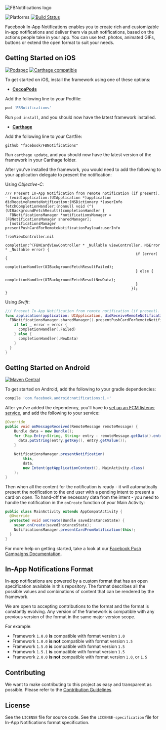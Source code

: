 ![FBNotifications logo](.github/FBNotifications-Logo.png?raw=true)

![Platforms][platforms-svg]
[![Build Status][build-status-svg]][build-status-link]

Facebook In-App Notifications enables you to create rich and customizable in-app notifications and deliver them via push notifications, based on the actions people take in your app. You can use text, photos, animated GIFs, buttons or extend the open format to suit your needs.

## Getting Started on iOS

[![Podspec][podspec-svg]][podspec-link]
[![Carthage compatible][carthage-svg]](carthage-link)

To get started on iOS, install the framework using one of these options:

- **[CocoaPods](https://cocoapods.org)**

 Add the following line to your Podfile:
 ```ruby
 pod 'FBNotifications'
 ```
 Run `pod install`, and you should now have the latest framework installed.

- **[Carthage](https://github.com/carthage/carthage)**

 Add the following line to your Cartfile:
 ```
 github "facebook/FBNotifications"
 ```
 Run `carthage update`, and you should now have the latest version of the framework in your Carthage folder.

After you've installed the framework, you would need to add the following to your application delegate to present the notification:

Using *Objective-C*:

```objc
/// Present In-App Notification from remote notification (if present).
- (void)application:(UIApplication *)application didReceiveRemoteNotification:(NSDictionary *)userInfo fetchCompletionHandler:(nonnull void (^)(UIBackgroundFetchResult))completionHandler {
  FBNotificationsManager *notificationsManager = [FBNotificationsManager sharedManager];
  [notificationsManager presentPushCardForRemoteNotificationPayload:userInfo
                                                 fromViewController:nil
                                                         completion:^(FBNCardViewController * _Nullable viewController, NSError * _Nullable error) {
                                                           if (error) {
                                                             completionHandler(UIBackgroundFetchResultFailed);
                                                           } else {
                                                             completionHandler(UIBackgroundFetchResultNewData);
                                                           }
                                                         }];
}
```

Using *Swift*:
```swift
/// Present In-App Notification from remote notification (if present).
func application(application: UIApplication, didReceiveRemoteNotification userInfo: [NSObject : AnyObject], fetchCompletionHandler completionHandler: (UIBackgroundFetchResult) -> Void) {
  FBNotificationsManager.sharedManager().presentPushCardForRemoteNotificationPayload(userInfo, fromViewController: nil) { viewController, error in
    if let _ error = error {
      completionHandler(.Failed)
    } else {
      completionHandler(.NewData)
    }
  }
}
```

## Getting Started on Android

[![Maven Central][maven-svg]][maven-link]

To get started on Android, add the following to your gradle dependencies:

```gradle
compile 'com.facebook.android:notifications:1.+'
```

After you've added the dependency, you'll have to [set up an FCM listener service](https://firebase.google.com/docs/cloud-messaging/android/client), and add the following to your service:

```java
@Override
public void onMessageReceived(RemoteMessage remoteMessage) {
    Bundle data = new Bundle();
    for (Map.Entry<String, String> entry : remoteMessage.getData().entrySet()) {
      data.putString(entry.getKey(), entry.getValue());
    }
  
    NotificationsManager.presentNotification(
        this,
        data,
        new Intent(getApplicationContext(), MainActivity.class)
    );
}
```

Then when all the content for the notification is ready - it will automatically present the notification to the end user with a pending intent to present a card on open.
To hand-off the necessary data from the intent - you need to handle the notification in the `onCreate` function of your Main Activity:

```java
public class MainActivity extends AppCompatActivity {
  @Override
  protected void onCreate(Bundle savedInstanceState) {
    super.onCreate(savedInstanceState);
    NotificationsManager.presentCardFromNotification(this);
  }
}
```

For more help on getting started, take a look at our [Facebook Push Campaigns Documentation](https://developers.facebook.com/docs/push-campaigns).

## In-App Notifications Format

In-app notifications are powered by a custom format that has an open specification available in this repository.
The format describes all the possible values and combinations of content that can be rendered by the framework.

We are open to accepting contributions to the format and the format is constantly evolving.
Any version of the framework is compatible with any previous version of the format in the same major version scope.

For example:
  - Framework `1.0.0` **is** compatible with format version `1.0`
  - Framework `1.0.0` **is not** compatible with format version `1.5`
  - Framework `1.5.0` **is** compatible with format version `1.5`
  - Framework `1.5.1` **is** compatible with format version `1.5`
  - Framework `2.0.0` **is not** compatible with format version `1.0`, or `1.5`

## Contributing

We want to make contributing to this project as easy and transparent as possible. Please refer to the [Contribution Guidelines](https://github.com/facebook/FBNotifications/blob/master/CONTRIBUTING.md).

## License

See the `LICENSE` file for source code.
See the `LICENSE-specification` file for In-App Notifications format specification.

 [platforms-svg]: https://img.shields.io/badge/platform-iOS%20%7C%20Android-lightgrey.svg

 [build-status-svg]: https://img.shields.io/travis/facebook/FBNotifications/master.svg
 [build-status-link]: https://travis-ci.org/facebook/FBNotifications/branches

 [podspec-svg]: https://img.shields.io/cocoapods/v/FBNotifications.svg
 [podspec-link]: https://cocoapods.org/pods/FBNotifications

 [carthage-svg]: https://img.shields.io/badge/Carthage-compatible-4BC51D.svg?style=flat
 [carthage-link]: https://github.com/carthage/carthage

 [maven-svg]: https://maven-badges.herokuapp.com/maven-central/com.facebook.android/notifications/badge.svg?style=flat
 [maven-link]: https://maven-badges.herokuapp.com/maven-central/com.facebook.android/notifications
